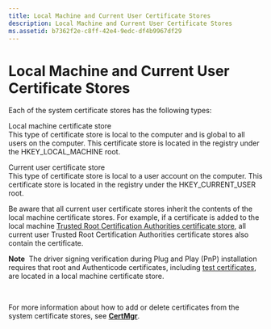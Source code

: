 ```yaml
---
title: Local Machine and Current User Certificate Stores
description: Local Machine and Current User Certificate Stores
ms.assetid: b7362f2e-c8ff-42e4-9edc-df4b9967df29
---
```


# Local Machine and Current User Certificate Stores


Each of the system certificate stores has the following types:

<a href="" id="local-machine-certificate-store"></a>Local machine certificate store  
This type of certificate store is local to the computer and is global to all users on the computer. This certificate store is located in the registry under the HKEY\_LOCAL\_MACHINE root.

<a href="" id="current-user-certificate-store"></a>Current user certificate store  
This type of certificate store is local to a user account on the computer. This certificate store is located in the registry under the HKEY\_CURRENT\_USER root.

Be aware that all current user certificate stores inherit the contents of the local machine certificate stores. For example, if a certificate is added to the local machine [Trusted Root Certification Authorities certificate store](trusted-root-certification-authorities-certificate-store.md), all current user Trusted Root Certification Authorities certificate stores also contain the certificate.

**Note**  The driver signing verification during Plug and Play (PnP) installation requires that root and Authenticode certificates, including [test certificates](test-certificates.md), are located in a local machine certificate store.

 

For more information about how to add or delete certificates from the system certificate stores, see [**CertMgr**](https://msdn.microsoft.com/library/windows/hardware/ff543411).

 

 





